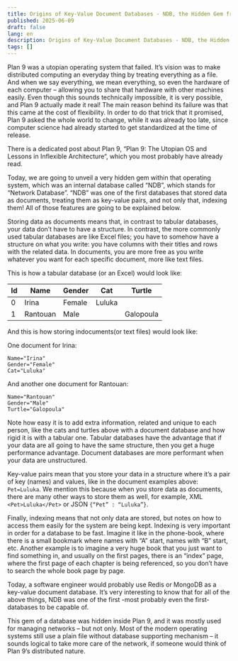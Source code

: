 ```yaml
---
title: Origins of Key-Value Document Databases - NDB, the Hidden Gem from Plan 9
published: 2025-06-09
draft: false
lang: en
description: Origins of Key-Value Document Databases - NDB, the Hidden Gem from Plan 9
tags: []
---
```


Plan 9 was a utopian operating system that failed. It’s vision was to make distributed computing an everyday thing by treating everything as a file. And when we say everything, we mean everything, so even the hardware of each computer – allowing you to share that hardware with other machines easily. Even though this sounds technically impossible, it is very possible, and Plan 9 actually made it real! The main reason behind its failure was that this came at the cost of flexibility. In order to do that trick that it promised, Plan 9 asked the whole world to change, while it was already too late, since computer science had already started to get standardized at the time of release.

There is a dedicated post about Plan 9, “Plan 9: The Utopian OS and Lessons in Inflexible Architecture“, which you most probably have already read.

Today, we are going to unveil a very hidden gem within that operating system, which was an internal database called “NDB”, which stands for “Network Database”. “NDB” was one of the first databases that stored data as documents, treating them as key-value pairs, and not only that, indexing them! All of those features are going to be explained below.

Storing data as documents means that, in contrast to tabular databases, your data don’t have to have a structure.
In contrast, the more commonly used tabular databases are like Excel files; you have to somehow have a structure on what you write: you have columns with their titles and rows with the related data.
In documents, you are more free as you write whatever you want for each specific document, more like text files.

This is how a tabular database (or an Excel) would look like:

| Id | Name | Gender | Cat | Turtle |
| --- | --- | --- | --- | --- |
| 0 | Irina | Female | Luluka | |
| 1 | Rantouan | Male | | Galopoula |

And this is how storing indocuments(or text files) would look like:

One document for Irina:

```
Name="Irina"
Gender="Female"
Cat="Luluka"
```

And another one document for Rantouan:
```
Name="Rantouan"
Gender="Male"
Turtle="Galopoula"
```

Note how easy it is to add extra information, related and unique to each person, like the cats and turtles above with a document database and how rigid it is with a tabular one. Tabular databases have the advantage that if your data are all going to have the same structure, then you get a huge performance advantage. Document databases are more performant when your data are unstructured.

Key-value pairs mean that you store your data in a structure where it’s a pair of key (names) and values, like in the document examples above: `Pet=Luluka`. We mention this because when you store data as documents, there are many other ways to store them as well, for example, XML `<Pet>Luluka</Pet>` or JSON `{“Pet” : “Luluka”}`.

Finally, indexing means that not only data are stored, but notes on how to access them easily for the system are being kept. Indexing is very important in order for a database to be fast.
Imagine it like in the phone-book, where there is a small bookmark where names with “A” start, names with “B” start, etc. Another example is to imagine a very huge book that you just want to find something in, and usually on the first pages, there is an “index” page, where the first page of each chapter is being referenced, so you don’t have to search the whole book page by page.

Today, a software engineer would probably use Redis or MongoDB as a key-value document database. It’s very interesting to know that for all of the above things, NDB was one of the first -most probably even the first- databases to be capable of.

This gem of a database was hidden inside Plan 9, and it was mostly used for managing networks – but not only. Most of the modern operating systems still use a plain file without database supporting mechanism – it sounds logical to take more care of the network, if someone would think of Plan 9’s distributed nature.
